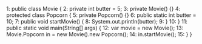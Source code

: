 1:  public class Movie {
2:     private int butter = 5;
3:     private Movie() {}
4:     protected class Popcorn {
5:        private Popcorn() {}
6:        public static int butter = 10;
7:        public void startMovie() {
8:           System.out.println(butter);
9:        }
10:    }
11:    public static void main(String[] args) {
12:       var movie = new Movie();
13:       Movie.Popcorn in = new Movie().new Popcorn();
14:       in.startMovie();
15:    } }
